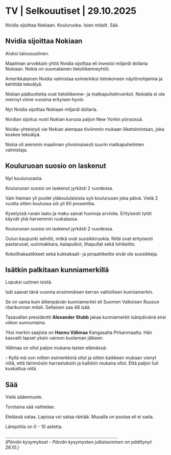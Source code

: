 # TV | Selkouutiset | 29.10.2025

Nvidia sijoittaa Nokiaan. Kouluruoka. Isien mitalit. Sää.

## Nvidia sijoittaa Nokiaan

Aluksi talousuutinen.

Maailman arvokkain yhtiö Nvidia sijoittaa eli investoi miljardi dollaria Nokiaan. Nokia on suomalainen tietoliikenneyhtiö.

Amerikkalainen Nvidia valmistaa esimerkiksi tietokoneen näytönohjaimia ja kehittää tekoälyä.

Nokian päätuotteita ovat tietoliikenne- ja matkapuhelinverkot. Nokialla ei ole mennyt viime vuosina erityisen hyvin.

Nyt Nvidia sijoittaa Nokiaan miljardi dollaria.

Nvidian sijoitus nosti Nokian kurssia paljon New Yorkin pörssissä.

Nvidia-yhteistyö vie Nokian aiempaa tiiviimmin mukaan liiketoimintaan, joka koskee tekoälyä.

Nokia oli aiemmin maailman ylivoimaisesti suurin matkapuhelinten valmistaja.

## Kouluruoan suosio on laskenut

Nyt kouluruoasta.

Kouluruoan suosio on laskenut jyrkästi 2 vuodessa.

Vain hieman yli puolet yläkoululaisista syö kouluruoan joka päivä. Vielä 2 vuotta sitten koulussa söi yli 60 prosenttia.

Kyselyssä ruoan laatu ja maku saivat huonoja arvioita. Erityisesti tytöt käyvät yhä harvemmin ruokalassa.

Kouluruoan suosio on laskenut jyrkästi 2 vuodessa.

Oulun kaupunki selvitti, mitkä ovat suosikkiruokia. Niitä ovat erityisesti pastaruoat, uunimakkara, kalapuikot, lihapullat sekä lohikeitto.

Kokolihakastikkeet sekä kukkakaali- ja pinaattikeitto eivät ole suosikkeja.

## Isätkin palkitaan kunniamerkillä

Lopuksi uutinen isistä.

Isät saavat tänä vuonna ensimmäisen kerran valtiollisen kunniamerkin.

Se on sama kuin äitienpäivän kunniamerkki eli Suomen Valkoisen Ruusun ritarikunnan mitali. Sellaisen saa 48 isää.

Tasavallan presidentti **Alexander Stubb** jakaa kunniamerkit isänpäivänä ensi viikon sunnuntaina.

Yksi merkin saajista on **Hannu Välimaa** Kangasalta Pirkanmaalta. Hän kasvatti lapset yksin vaimon kuoleman jälkeen.

Välimaa on ollut paljon mukana lasten elämässä:

\- Kyllä mä oon niitten esimerkkinä ollut ja sitten kaikkeen mukaan vienyt niitä, että tämmösiin harrastuksiin ja kaikkiin mukana ollut. Että paljon tuli kuskattua niitä.

## Sää

Vielä sääennuste.

Torstaina sää vaihtelee.

Etelässä sataa. Lapissa voi sataa räntää. Muualla on poutaa eli ei sada.

Lämpötila on 0 - 10 astetta.

.......................................................................................  
(*Päivän kysymykset - Päivän kysymysten julkaiseminen on päättynyt 26.10.*)
